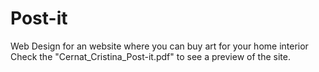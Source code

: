 # Post-it
Web Design for an website where you can buy art for your home interior
Check the "Cernat_Cristina_Post-it.pdf" to see a preview of the site.

